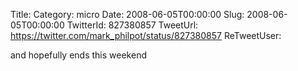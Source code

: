 Title: 
Category: micro
Date: 2008-06-05T00:00:00
Slug: 2008-06-05T00:00:00
TwitterId: 827380857
TweetUrl: https://twitter.com/mark_philpot/status/827380857
ReTweetUser: 

and hopefully ends this weekend
